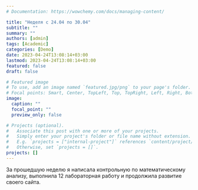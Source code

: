 ```yaml
---
# Documentation: https://wowchemy.com/docs/managing-content/

title: "Неделя с 24.04 по 30.04"
subtitle: ""
summary: ""
authors: [admin]
tags: [Academic]
categories: [Demo]
date: 2023-04-24T13:08:14+03:00
lastmod: 2023-04-24T13:08:14+03:00
featured: false
draft: false

# Featured image
# To use, add an image named `featured.jpg/png` to your page's folder.
# Focal points: Smart, Center, TopLeft, Top, TopRight, Left, Right, BottomLeft, Bottom, BottomRight.
image:
  caption: ""
  focal_point: ""
  preview_only: false

# Projects (optional).
#   Associate this post with one or more of your projects.
#   Simply enter your project's folder or file name without extension.
#   E.g. `projects = ["internal-project"]` references `content/project/deep-learning/index.md`.
#   Otherwise, set `projects = []`.
projects: []
---
```


За прошедшую неделю я написала контрольную по математическому анализу, выполнила 12 лабораторная работу и продолжила развитие своего сайта.
